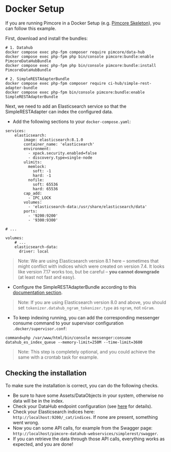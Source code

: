 # Docker Setup

If you are running Pimcore in a Docker Setup (e.g. [Pimcore Skeleton](https://github.com/pimcore/skeleton#docker)),
you can follow this example.

First, download and install the bundles:
```
# 1. Datahub
docker compose exec php-fpm composer require pimcore/data-hub
docker compose exec php-fpm php bin/console pimcore:bundle:enable PimcoreDataHubBundle
docker compose exec php-fpm php bin/console pimcore:bundle:install PimcoreDataHubBundle

# 2. SimpleRESTAdapterBundle
docker compose exec php-fpm composer require ci-hub/simple-rest-adapter-bundle
docker compose exec php-fpm bin/console pimcore:bundle:enable SimpleRESTAdapterBundle
```

Next, we need to add an Elasticsearch service so that the SimpleRESTAdapter can index
the configured data.

* Add the following sections to your `docker-compose.yaml`:
```
services:
    elasticsearch:
        image: elasticsearch:8.1.0
        container_name: 'elasticsearch'
        environment:
          - xpack.security.enabled=false
          - discovery.type=single-node
        ulimits:
          memlock:
            soft: -1
            hard: -1
          nofile:
            soft: 65536
            hard: 65536
        cap_add:
          - IPC_LOCK
        volumes:
          - 'elasticsearch-data:/usr/share/elasticsearch/data'
        ports:
          - '9200:9200'
          - '9300:9300'

# ...

volumes:
    # ...
    elasticsearch-data:
      driver: local
```

> Note: We are using Elasticsearch version 8.1 here – sometimes that might conflict with
> indices which were created on version 7.4. It looks like version 7.17 works too,
> but be careful – **you cannot downgrade** (at least not fast and easy).

* Configure the SimpleRESTAdapterBundle according to this [documentation section](00-installation-configuration.md#bundle-configuration).

> Note: If you are using Elasticsearch version 8.0 and above, you should set
> `tokenizer.datahub_ngram_tokenizer.type` as `ngram`, not `nGram`.

* To keep indexing running, you can add the corresponding messenger consume command to your supervisor configuration `.docker/supervisor.conf`:

```
command=php /var/www/html/bin/console messenger:consume datahub_es_index_queue --memory-limit=250M --time-limit=3600
```

> Note: This step is completely optional, and you could achieve the same with a crontab task for example.

## Checking the installation

To make sure the installation is correct, you can do the following checks.

* Be sure to have some Assets/DataObjects in your system, otherwise no data will be in the index.
* Check your DataHub endpoint configuration (see [here](01-endpoint-configuration.md) for details).
* Check your Elasticsearch indices here: `http://localhost:9200/_cat/indices`. If none are present, something went wrong.
* Now you can some API calls, for example from the Swagger page: `http://localhost/pimcore-datahub-webservices/simplerest/swagger`.
* If you can retrieve the data through those API calls, everything works as expected, and you are done!
